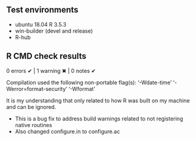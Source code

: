 ## Test environments
* ubuntu 18.04 R 3.5.3
* win-builder (devel and release)
* R-hub

## R CMD check results

0 errors ✔ | 1 warning ✖ | 0 notes ✔

  Compilation used the following non-portable flag(s):
    ‘-Wdate-time’ ‘-Werror=format-security’ ‘-Wformat’

It is my understanding that only related to how R was built on 
my machine and can be ignored.
    
* This is a bug fix to address build warnings related to not registering native routines
* Also changed configure.in to configure.ac
